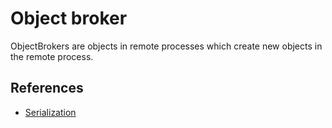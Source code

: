 # Object broker

ObjectBrokers are objects in remote processes which create new objects in the remote process.

## References
- [Serialization](https://en.wikipedia.org/wiki/Serialization)
